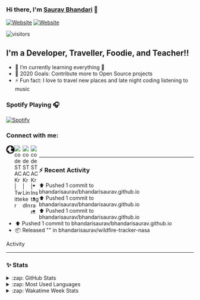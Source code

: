 ### Hi there, I'm [ Saurav Bhandari][website] 👋

[![Website](https://img.shields.io/website?label=sauravbhandari.com.np&style=for-the-badge&url=https%3A%2F%2Fsauravbhandari.com.np)](https://sauravbhandari.com.np)
[![Website](https://img.shields.io/website?label=bhandarisaurav.com.np&style=for-the-badge&url=https%3A%2F%2Fsauravbhandari.com.np)](https://bhandarisaurav.com.np)

![visitors](https://visitor-badge.glitch.me/badge?page_id=sauravbhandari)

<!-- [![Twitter Follow](https://img.shields.io/twitter/follow/sauravbhandari?color=1DA1F2&logo=twitter&style=for-the-badge)](https://twitter.com/intent/follow?original_referer=https%3A%2F%2Fgithub.com%bhandarisaurav&screen_name=sauravbhandari) -->

## I'm a Developer, Traveller, Foodie, and Teacher!!

- 🌱 I’m currently learning everything 🤣
- 🥅 2020 Goals: Contribute more to Open Source projects
- ⚡ Fun fact: I love to travel new places and late night coding listening to music

### Spotify Playing 🎧

[![Spotify](https://spotify-now-playing-sauravbhandari.vercel.app/api/spotify)](https://open.spotify.com/user/wuz6sf7nizpnv54oo3as7jafv)

### Connect with me:

[<img align="left" alt="codeSTACKr.com" width="22px" src="https://raw.githubusercontent.com/iconic/open-iconic/master/svg/globe.svg" />][website]
[<img align="left" alt="codeSTACKr | Twitter" width="22px" src="https://cdn.jsdelivr.net/npm/simple-icons@v3/icons/twitter.svg" />][twitter]
[<img align="left" alt="codeSTACKr | LinkedIn" width="22px" src="https://cdn.jsdelivr.net/npm/simple-icons@v3/icons/linkedin.svg" />][linkedin]
[<img align="left" alt="codeSTACKr | Instagram" width="22px" src="https://cdn.jsdelivr.net/npm/simple-icons@v3/icons/instagram.svg" />][instagram]

<br />

---

### :zap: Recent Activity

* ⬆️ Pushed 1 commit to bhandarisaurav/bhandarisaurav.github.io
* ⬆️ Pushed 1 commit to bhandarisaurav/bhandarisaurav.github.io
* ⬆️ Pushed 1 commit to bhandarisaurav/bhandarisaurav.github.io
* ⬆️ Pushed 1 commit to bhandarisaurav/bhandarisaurav.github.io
* 📦 Released "" in bhandarisaurav/wildfire-tracker-nasa

<!--START_SECTION:activity-->

Activity

<!--END_SECTION:activity-->

---

### :sparkles: Stats

<details>
  <summary>:zap: GitHub Stats</summary>

  <img align="left" alt="Saurav Bhandari's GitHub Stats" style="width:100%" src="https://github-readme-stats-bhandarisaurav.vercel.app/api?username=bhandarisaurav&show_icons=true&hide_border=true&count_private=true" />

</details>

<details>
  <summary>:zap: Most Used Languages</summary>

  <img align="left" alt="Saurav Bhandari's Most Used Languages" style="width:100%" src="https://github-readme-stats-bhandarisaurav.vercel.app/api/top-langs/?username=bhandarisaurav&layout=compact&langs_count=10" />

</details>

<details>
  <summary>:zap: Wakatime Week Stats</summary>

  <img align="left" alt="Saurav Bhandari's Wakatime Week Stats" style="width:100%" src="https://github-readme-stats-bhandarisaurav.vercel.app/api/wakatime?username=sauravbhandari" />

</details>

[website]: https://bhandarisaurav.com.np
[instagram]: https://instagram.com/_sauravbhandari_
[twitter]: https://twitter.com/sauravbhandari_
[linkedin]: https://www.linkedin.com/in/saurav-bhandari/
